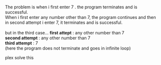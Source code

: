The problem is when i first enter 7 . the program terminates and is successful.<br>
When i first enter any number other than 7, the program continues and then in second attempt i enter 7, it terminates and is successful.<br><br>
but in the third case...
<b>first attept</b> : any other number than 7<br>
<b>second attempt</b> : any other number than 7<br>
<b>third attempt</b> : 7 <br>
(here the program does not terminate and goes in infinite loop)

plex solve this